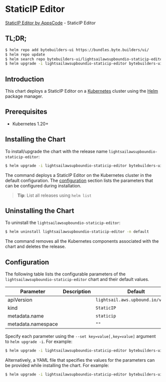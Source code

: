# StaticIP Editor

[StaticIP Editor by AppsCode](https://byte.builders) - StaticIP Editor

## TL;DR;

```bash
$ helm repo add bytebuilders-ui https://bundles.byte.builders/ui/
$ helm repo update
$ helm search repo bytebuilders-ui/lightsailawsupboundio-staticip-editor --version=v0.4.18
$ helm upgrade -i lightsailawsupboundio-staticip-editor bytebuilders-ui/lightsailawsupboundio-staticip-editor -n default --create-namespace --version=v0.4.18
```

## Introduction

This chart deploys a StaticIP Editor on a [Kubernetes](http://kubernetes.io) cluster using the [Helm](https://helm.sh) package manager.

## Prerequisites

- Kubernetes 1.20+

## Installing the Chart

To install/upgrade the chart with the release name `lightsailawsupboundio-staticip-editor`:

```bash
$ helm upgrade -i lightsailawsupboundio-staticip-editor bytebuilders-ui/lightsailawsupboundio-staticip-editor -n default --create-namespace --version=v0.4.18
```

The command deploys a StaticIP Editor on the Kubernetes cluster in the default configuration. The [configuration](#configuration) section lists the parameters that can be configured during installation.

> **Tip**: List all releases using `helm list`

## Uninstalling the Chart

To uninstall the `lightsailawsupboundio-staticip-editor`:

```bash
$ helm uninstall lightsailawsupboundio-staticip-editor -n default
```

The command removes all the Kubernetes components associated with the chart and deletes the release.

## Configuration

The following table lists the configurable parameters of the `lightsailawsupboundio-staticip-editor` chart and their default values.

|     Parameter      | Description |                    Default                    |
|--------------------|-------------|-----------------------------------------------|
| apiVersion         |             | <code>lightsail.aws.upbound.io/v1beta1</code> |
| kind               |             | <code>StaticIP</code>                         |
| metadata.name      |             | <code>staticip</code>                         |
| metadata.namespace |             | <code>""</code>                               |


Specify each parameter using the `--set key=value[,key=value]` argument to `helm upgrade -i`. For example:

```bash
$ helm upgrade -i lightsailawsupboundio-staticip-editor bytebuilders-ui/lightsailawsupboundio-staticip-editor -n default --create-namespace --version=v0.4.18 --set apiVersion=lightsail.aws.upbound.io/v1beta1
```

Alternatively, a YAML file that specifies the values for the parameters can be provided while
installing the chart. For example:

```bash
$ helm upgrade -i lightsailawsupboundio-staticip-editor bytebuilders-ui/lightsailawsupboundio-staticip-editor -n default --create-namespace --version=v0.4.18 --values values.yaml
```

